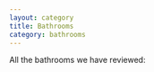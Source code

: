 ```yaml
---
layout: category
title: Bathrooms
category: bathrooms
---
```


All the bathrooms we have reviewed:

